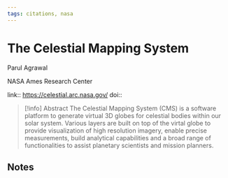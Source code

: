 ```yaml
---
tags: citations, nasa
---
```

# The Celestial Mapping System

Parul Agrawal

NASA Ames Research Center

link:: https://celestial.arc.nasa.gov/
doi:: 

> [!info] Abstract
> The Celestial Mapping System (CMS) is a software platform to generate virtual 3D globes for celestial bodies within our solar system. Various layers are built on top of the virtal globe to provide visualization of high resolution imagery, enable precise measurements, build analytical capabilities and a broad range of functionalities to assist planetary scientists and mission planners.



## Notes

